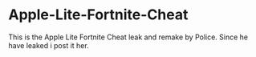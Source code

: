 # Apple-Lite-Fortnite-Cheat
This is the Apple Lite Fortnite Cheat leak and remake by Police. Since he have leaked i post it her.
